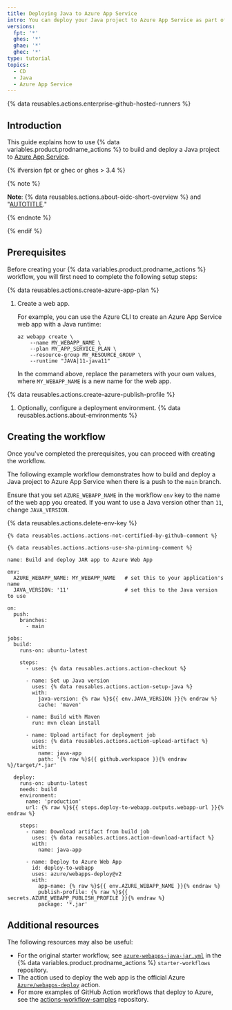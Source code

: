 ```yaml
---
title: Deploying Java to Azure App Service
intro: You can deploy your Java project to Azure App Service as part of your continuous deployment (CD) workflows.
versions:
  fpt: '*'
  ghes: '*'
  ghae: '*'
  ghec: '*'
type: tutorial
topics:
  - CD
  - Java
  - Azure App Service
---
```

 
{% data reusables.actions.enterprise-github-hosted-runners %}

## Introduction

This guide explains how to use {% data variables.product.prodname_actions %} to build and deploy a Java project to [Azure App Service](https://azure.microsoft.com/services/app-service/).

{% ifversion fpt or ghec or ghes > 3.4 %}

{% note %}

**Note**: {% data reusables.actions.about-oidc-short-overview %} and "[AUTOTITLE](/actions/deployment/security-hardening-your-deployments/configuring-openid-connect-in-azure)."

{% endnote %}

{% endif %}

## Prerequisites

Before creating your {% data variables.product.prodname_actions %} workflow, you will first need to complete the following setup steps:

{% data reusables.actions.create-azure-app-plan %}

1. Create a web app.

   For example, you can use the Azure CLI to create an Azure App Service web app with a Java runtime:

   ```bash{:copy}
   az webapp create \
       --name MY_WEBAPP_NAME \
       --plan MY_APP_SERVICE_PLAN \
       --resource-group MY_RESOURCE_GROUP \
       --runtime "JAVA|11-java11"
   ```

   In the command above, replace the parameters with your own values, where `MY_WEBAPP_NAME` is a new name for the web app.

{% data reusables.actions.create-azure-publish-profile %}

1. Optionally, configure a deployment environment. {% data reusables.actions.about-environments %}

## Creating the workflow

Once you've completed the prerequisites, you can proceed with creating the workflow.

The following example workflow demonstrates how to build and deploy a Java project to Azure App Service when there is a push to the `main` branch.

Ensure that you set `AZURE_WEBAPP_NAME` in the workflow `env` key to the name of the web app you created. If you want to use a Java version other than `11`, change `JAVA_VERSION`.

{% data reusables.actions.delete-env-key %}

```yaml{:copy}
{% data reusables.actions.actions-not-certified-by-github-comment %}

{% data reusables.actions.actions-use-sha-pinning-comment %}

name: Build and deploy JAR app to Azure Web App

env:
  AZURE_WEBAPP_NAME: MY_WEBAPP_NAME   # set this to your application's name
  JAVA_VERSION: '11'                  # set this to the Java version to use

on:
  push:
    branches:
      - main

jobs:
  build:
    runs-on: ubuntu-latest

    steps:
      - uses: {% data reusables.actions.action-checkout %}

      - name: Set up Java version
        uses: {% data reusables.actions.action-setup-java %}
        with:
          java-version: {% raw %}${{ env.JAVA_VERSION }}{% endraw %}
          cache: 'maven'

      - name: Build with Maven
        run: mvn clean install

      - name: Upload artifact for deployment job
        uses: {% data reusables.actions.action-upload-artifact %}
        with:
          name: java-app
          path: '{% raw %}${{ github.workspace }}{% endraw %}/target/*.jar'

  deploy:
    runs-on: ubuntu-latest
    needs: build
    environment:
      name: 'production'
      url: {% raw %}${{ steps.deploy-to-webapp.outputs.webapp-url }}{% endraw %}

    steps:
      - name: Download artifact from build job
        uses: {% data reusables.actions.action-download-artifact %}
        with:
          name: java-app

      - name: Deploy to Azure Web App
        id: deploy-to-webapp
        uses: azure/webapps-deploy@v2
        with:
          app-name: {% raw %}${{ env.AZURE_WEBAPP_NAME }}{% endraw %}
          publish-profile: {% raw %}${{ secrets.AZURE_WEBAPP_PUBLISH_PROFILE }}{% endraw %}
          package: '*.jar'
```

## Additional resources

The following resources may also be useful:

* For the original starter workflow, see [`azure-webapps-java-jar.yml`](https://github.com/actions/starter-workflows/blob/main/deployments/azure-webapps-java-jar.yml) in the {% data variables.product.prodname_actions %} `starter-workflows` repository.
* The action used to deploy the web app is the official Azure [`Azure/webapps-deploy`](https://github.com/Azure/webapps-deploy) action.
* For more examples of GitHub Action workflows that deploy to Azure, see the [actions-workflow-samples](https://github.com/Azure/actions-workflow-samples) repository.

